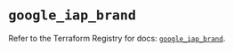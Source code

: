 # `google_iap_brand`

Refer to the Terraform Registry for docs: [`google_iap_brand`](https://registry.terraform.io/providers/hashicorp/google-beta/6.11.2/docs/resources/google_iap_brand).
